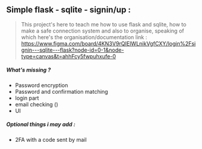 ## Simple flask - sqlite - signin/up :
> This project's here to teach me how to use flask and sqlite, how to make a safe connection system and also to organise, speaking of which here's the organisation/documentation link : https://www.figma.com/board/4KN3V9rQIElWLnikVgfCXY/login%2Fsignin---sqlite---flask?node-id=0-1&node-type=canvas&t=ahhFcy5fwpuhxufe-0

##### What's missing ?
- Password encryption
- Password and confirmation matching
- login part
- email checking ()
- UI

##### Optional things i may add :
- 2FA with a code sent by mail